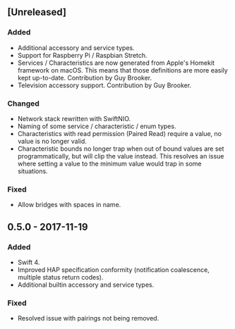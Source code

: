 ## [Unreleased]

### Added
- Additional accessory and service types.
- Support for Raspberry Pi / Raspbian Stretch.
- Services / Characteristics are now generated from Apple's Homekit framework
  on macOS. This means that those definitions are more easily kept up-to-date.
  Contribution by Guy Brooker.
- Television accessory support. Contribution by Guy Brooker.

### Changed
- Network stack rewritten with SwiftNIO.
- Naming of some service / characteristic / enum types.
- Characteristics with read permission (Paired Read) require a value, no value
  is no longer valid.
- Characteristic bounds no longer trap when out of bound values are set
  programmatically, but will clip the value instead. This resolves an issue
  where setting a value to the minimum value would trap in some situations.

### Fixed
- Allow bridges with spaces in name.

## 0.5.0 - 2017-11-19

### Added
- Swift 4.
- Improved HAP specification conformity (notification coalescence, multiple
  status return codes).
- Additional builtin accessory and service types.

### Fixed
- Resolved issue with pairings not being removed.
